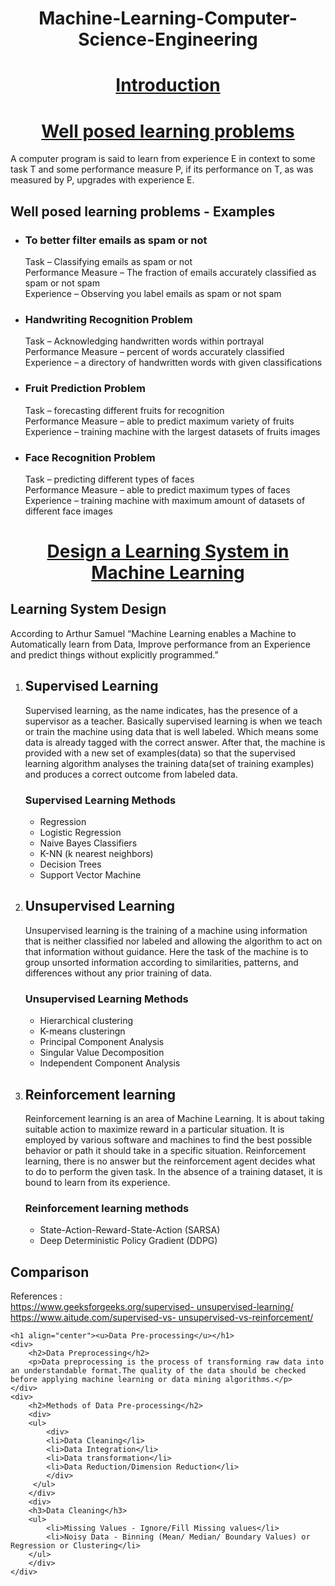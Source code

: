 <div align="center"><h1>Machine-Learning-Computer-Science-Engineering</h1></div>
<div>
    <h1 align="center"><u>Introduction</u></h1>

<div>
    <h1 align="center"><u>Well posed learning problems</u></h1>
    <p>A computer program is said to learn from experience E in context to some task T and some performance measure P, if its performance on T, as was measured by P, upgrades with experience E.</p>
</div>

<div>
    <h2>Well posed learning problems - Examples</h2>
    <div>
        <ul>
            <div><li>
            <h3>To better filter emails as spam or not</h3>
            Task – Classifying emails as spam or not<br>
            Performance Measure – The fraction of emails accurately classified as spam or not spam<br>
            Experience – Observing you label emails as spam or not spam</li>
            </div>
            <div>
            <li>
            <h3>Handwriting Recognition Problem</h3>
            Task – Acknowledging handwritten words within portrayal<br>
            Performance Measure – percent of words accurately classified<br>
            Experience – a directory of handwritten words with given classifications</li>
            </div>
            <div>
            <li>
            <h3>Fruit Prediction Problem</h3>
            Task – forecasting different fruits for recognition<br>
            Performance Measure – able to predict maximum variety of fruits<br>
            Experience – training machine with the largest datasets of fruits images</li>
            </div>
            <div>
            <li>
            <h3>Face Recognition Problem</h3>
            Task – predicting different types of faces<br>
            Performance Measure – able to predict maximum types of faces<br>
            Experience – training machine with maximum amount of datasets of different face images</li>
            </div>
        </ul>
    </div>
    
</div>

<div>
    <h1 align="center"><u>Design a Learning System in Machine Learning</u></h1>
    <h2>Learning System Design</h2>
    <p>According to Arthur Samuel “Machine Learning enables a Machine to Automatically learn from Data, Improve performance from an Experience and predict things without explicitly programmed.”</p>
    <div>
        <ol>
            <div>
            <li>
                <h2>Supervised Learning</h2>
                <p>Supervised learning, as the name indicates, has the presence of a supervisor as a teacher. Basically supervised learning is when we teach or train the machine using data that is well labeled. Which means some data is already tagged with the correct answer.
                After that, the machine is provided with a new set of examples(data) so that the supervised learning algorithm analyses the training data(set of training examples) and produces a correct outcome from labeled data.</p>
                <h3>Supervised Learning Methods</h3>
                <ul>
                    <li>Regression</li>
                    <li>Logistic Regression</li>
                    <li>Naive Bayes Classifiers</li>
                    <li>K-NN (k nearest neighbors)</li>
                    <li>Decision Trees</li>
                    <li>Support Vector Machine</li>
                </ul>
            </li>
            </div>
            <div>
            <li>
                <h2>Unsupervised Learning</h2>
                <p>Unsupervised learning is the training of a machine using information that is neither classified nor labeled and allowing the algorithm to act on that information without guidance. Here the task of the machine is to group unsorted information according to similarities, patterns, and differences without any prior training of data.</p>
                <h3>Unsupervised Learning Methods</h3>
                <ul>
                    <li>Hierarchical clustering</li>
                    <li>K-means clusteringn</li>
                    <li>Principal Component Analysis</li>
                    <li>Singular Value Decomposition</li>
                    <li>Independent Component Analysis</li>
                </ul>
            </li>
            </div>
            <div>
            <li>
                <h2>Reinforcement learning</h2>
                <p>Reinforcement learning is an area of Machine Learning. It is about taking suitable action to maximize reward in a particular situation.
                    It is employed by various software and machines to find the best possible behavior or path it should take in a specific situation.
                    Reinforcement learning, there is no answer but the reinforcement agent decides what to do to perform the given task. In the absence of a training dataset, it is bound to learn from its experience.</p>
                <h3>Reinforcement learning methods</h3>
                <ul>
                    <li>State-Action-Reward-State-Action (SARSA)</li>
                    <li>Deep Deterministic Policy Gradient (DDPG)</li>
                </ul>
            </li>
            </div>
        </ol>
    </div>
    <div>
    <h2>Comparison</h2>
    <p>References :<br>
    <a href="https://www.geeksforgeeks.org/supervised- unsupervised-learning/">https://www.geeksforgeeks.org/supervised- unsupervised-learning/</a><br>
    <a href="https://www.aitude.com/supervised-vs- unsupervised-vs-reinforcement/">https://www.aitude.com/supervised-vs- unsupervised-vs-reinforcement/</a>
    </div>
        </p>
</div>




<div>

    <h1 align="center"><u>Data Pre-processing</u></h1>
    <div>
        <h2>Data Preprocessing</h2>
        <p>Data preprocessing is the process of transforming raw data into an understandable format.The quality of the data should be checked before applying machine learning or data mining algorithms.</p>
    </div>
    <div>
        <h2>Methods of Data Pre-processing</h2>
        <div>
        <ul>
            <div>
            <li>Data Cleaning</li>
            <li>Data Integration</li>
            <li>Data transformation</li>
            <li>Data Reduction/Dimension Reduction</li>
            </div>
         </ul>
        </div>
        <div>
        <h3>Data Cleaning</h3>
        <ul>
            <li>Missing Values - Ignore/Fill Missing values</li>
            <li>Noisy Data - Binning (Mean/ Median/ Boundary Values) or Regression or Clustering</li>
        </ul>
        </div>
    </div>

</div>
